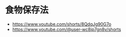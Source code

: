 # 食物保存法
- https://www.youtube.com/shorts/8QdqJg90G7o
- https://www.youtube.com/@user-wc8ip7gn8v/shorts
